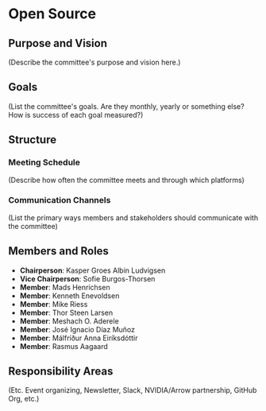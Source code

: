 # Open Source

## Purpose and Vision

(Describe the committee's purpose and vision here.)

## Goals

(List the committee's goals. Are they monthly, yearly or something else? How is success of each goal measured?)

## Structure

### Meeting Schedule
(Describe how often the committee meets and through which platforms)

### Communication Channels
(List the primary ways members and stakeholders should communicate with the committee)

## Members and Roles

- **Chairperson**: Kasper Groes Albin Ludvigsen
- **Vice Chairperson**: Sofie Burgos-Thorsen
- **Member**: Mads Henrichsen
- **Member**: Kenneth Enevoldsen
- **Member**: Mike Riess
- **Member**: Thor Steen Larsen
- **Member**: Meshach O. Aderele
- **Member**: José Ignacio Díaz Muñoz
- **Member**: Málfríður Anna Eiríksdóttir
- **Member**: Rasmus Aagaard

## Responsibility Areas

(Etc. Event organizing, Newsletter, Slack, NVIDIA/Arrow partnership, GitHub Org, etc.)